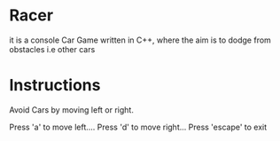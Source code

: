 # Racer
it is a console Car Game written in C++, where the aim is to dodge from obstacles i.e other cars

# Instructions
Avoid Cars by moving left or right. 

 Press 'a' to move left....
 Press 'd' to move right...
 Press 'escape' to exit
